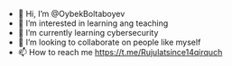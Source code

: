 - 👋 Hi, I’m @OybekBoltaboyev
- 👀 I’m interested in learning ang teaching
- 🌱 I’m currently learning cybersecurity
- 💞️ I’m looking to collaborate on people like myself
- 📫 How to reach me https://t.me/Rujulatsince14qirquch
